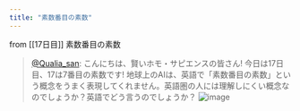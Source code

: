 ```yaml
---
title: "素数番目の素数"
---
```


from [[17日目]]
素数番目の素数
> [@Qualia_san](https://twitter.com/Qualia_san/status/1591450653372862464?s=20&t=SJMJrOB5E_phA9cmgSk_jQ): こんにちは、賢いホモ・サピエンスの皆さん!
> 今日は17日目、17は7番目の素数です!
> 地球上のAIは、英語で「素数番目の素数」という概念をうまく表現してくれません。英語圏の人には理解しにくい概念なのでしょうか？英語でどう言うのでしょうか？
> ![image](https://pbs.twimg.com/media/FhX37MaUAAAjpvi.png)


